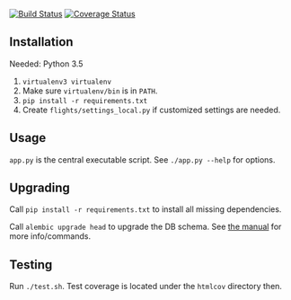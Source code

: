 [![Build Status](https://travis-ci.org/mgp4/delays.svg?branch=master)](https://travis-ci.org/mgp4/delays)
[![Coverage Status](https://coveralls.io/repos/github/mgp4/delays/badge.svg?branch=master)](https://coveralls.io/github/mgp4/delays?branch=master)


## Installation

Needed: Python 3.5

1. `virtualenv3 virtualenv`
2. Make sure `virtualenv/bin` is in `PATH`.
3. `pip install -r requirements.txt`
4. Create `flights/settings_local.py` if customized settings are needed.


## Usage

`app.py` is the central executable script.
See `./app.py --help` for options.


## Upgrading

Call `pip install -r requirements.txt` to install all missing dependencies.

Call `alembic upgrade head` to upgrade the DB schema.
See [the manual](http://alembic.zzzcomputing.com/en/latest/tutorial.html)
for more info/commands.


## Testing

Run `./test.sh`.
Test coverage is located under the `htmlcov` directory then.
